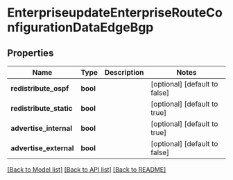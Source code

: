 # EnterpriseupdateEnterpriseRouteConfigurationDataEdgeBgp

## Properties
Name | Type | Description | Notes
------------ | ------------- | ------------- | -------------
**redistribute_ospf** | **bool** |  | [optional] [default to false]
**redistribute_static** | **bool** |  | [optional] [default to true]
**advertise_internal** | **bool** |  | [optional] [default to true]
**advertise_external** | **bool** |  | [optional] [default to false]

[[Back to Model list]](../README.md#documentation-for-models) [[Back to API list]](../README.md#documentation-for-api-endpoints) [[Back to README]](../README.md)


